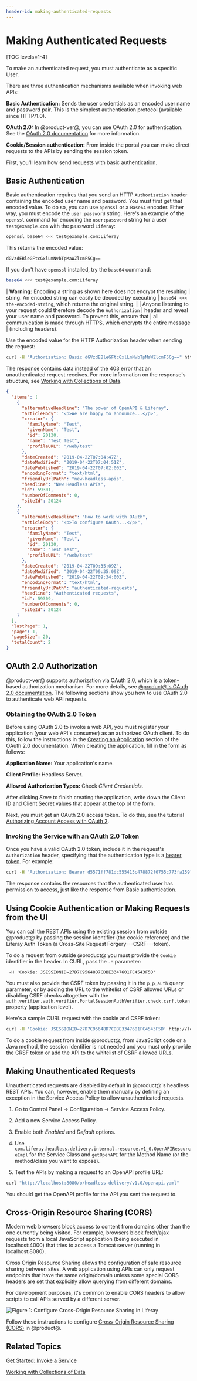```yaml
---
header-id: making-authenticated-requests
---
```


# Making Authenticated Requests

[TOC levels=1-4]

To make an authenticated request, you must authenticate as a specific User. 

There are three authentication mechanisms available when invoking web APIs: 

**Basic Authentication:** Sends the user credentials as an encoded user name 
and password pair. This is the simplest authentication protocol (available since 
HTTP/1.0). 

**OAuth 2.0:** In @product-ver@, you can use OAuth 2.0 for authentication. See 
the 
[OAuth 2.0 documentation](/docs/7-2/deploy/-/knowledge_base/d/oauth-2-0) 
for more information. 

**Cookie/Session authentication:** From inside the portal you can make direct
requests to the APIs by sending the session token.

First, you'll learn how send requests with basic authentication. 

## Basic Authentication

Basic authentication requires that you send an HTTP `Authorization` header 
containing the encoded user name and password. You must first get that encoded 
value. To do so, you can use `openssl` or a `Base64` encoder. Either way, you 
must encode the `user:password` string. Here's an example of the `openssl` 
command for encoding the `user:password` string for a user `test@example.com` 
with the password `Liferay`: 

```bash
openssl base64 <<< test@example.com:Liferay
```

This returns the encoded value: 

    dGVzdEBleGFtcGxlLmNvbTpMaWZlcmF5Cg==

If you don't have `openssl` installed, try the `base64` command: 

```bash
base64 <<< test@example.com:Liferay
```

| **Warning:** Encoding a string as shown here does not encrypt the resulting 
| string. An encoded string can easily be decoded by executing 
| `base64 <<< the-encoded-string`, which returns the original string. 
| 
| Anyone listening to your request could therefore decode the `Authorization` 
| header and reveal your user name and password. To prevent this, ensure that 
| all communication is made through HTTPS, which encrypts the entire message 
| (including headers). 

Use the encoded value for the HTTP Authorization header when sending the 
request: 

```bash
curl -H "Authorization: Basic dGVzdEBleGFtcGxlLmNvbTpMaWZlcmF5Cg==" http://localhost:8080/o/headless-delivery/v1.0/sites/{siteId}/blog-postings/
```

The response contains data instead of the 403 error that an unauthenticated 
request receives. For more information on the response's structure, see 
[Working with Collections of Data](/docs/7-2/frameworks/-/knowledge_base/f/working-with-collections-of-data). 

```json
{
  "items": [
    {
      "alternativeHeadline": "The power of OpenAPI & Liferay",
      "articleBody": "<p>We are happy to announce...</p>",
      "creator": {
        "familyName": "Test",
        "givenName": "Test",
        "id": 20130,
        "name": "Test Test",
        "profileURL": "/web/test"
      },
      "dateCreated": "2019-04-22T07:04:47Z",
      "dateModified": "2019-04-22T07:04:51Z",
      "datePublished": "2019-04-22T07:02:00Z",
      "encodingFormat": "text/html",
      "friendlyUrlPath": "new-headless-apis",
      "headline": "New Headless APIs",
      "id": 59301,
      "numberOfComments": 0,
      "siteId": 20124
    },
    {
      "alternativeHeadline": "How to work with OAuth",
      "articleBody": "<p>To configure OAuth...</p>",
      "creator": {
        "familyName": "Test",
        "givenName": "Test",
        "id": 20130,
        "name": "Test Test",
        "profileURL": "/web/test"
      },
      "dateCreated": "2019-04-22T09:35:09Z",
      "dateModified": "2019-04-22T09:35:09Z",
      "datePublished": "2019-04-22T09:34:00Z",
      "encodingFormat": "text/html",
      "friendlyUrlPath": "authenticated-requests",
      "headline": "Authenticated requests",
      "id": 59309,
      "numberOfComments": 0,
      "siteId": 20124
    }
  ],
  "lastPage": 1,
  "page": 1,
  "pageSize": 20,
  "totalCount": 2
}
```

## OAuth 2.0 Authorization

@product-ver@ supports authorization via OAuth 2.0, which is a token-based 
authorization mechanism. For more details, see 
[@product@'s OAuth 2.0 documentation](/docs/7-2/deploy/-/knowledge_base/d/oauth-2-0). 
The following sections show you how to use OAuth 2.0 to authenticate web API 
requests. 

### Obtaining the OAuth 2.0 Token

Before using OAuth 2.0 to invoke a web API, you must register your application 
(your web API's consumer) as an authorized OAuth client. To do this, follow the 
instructions in the 
[Creating an Application](/docs/7-2/deploy/-/knowledge_base/d/oauth-2-0#creating-an-application) 
section of the OAuth 2.0 documentation. When creating the application, fill in
the form as follows: 

**Application Name:** Your application's name. 

**Client Profile:** Headless Server. 

**Allowed Authorization Types:** Check *Client Credentials*. 

After clicking *Save* to finish creating the application, write down the Client 
ID and Client Secret values that appear at the top of the form. 

Next, you must get an OAuth 2.0 access token. To do this, see the tutorial 
[Authorizing Account Access with OAuth 2](/docs/7-2/deploy/-/knowledge_base/d/authorizing-account-access-with-oauth2). 

### Invoking the Service with an OAuth 2.0 Token

Once you have a valid OAuth 2.0 token, include it in the request's 
`Authorization` header, specifying that the authentication type is a 
[bearer token](https://tools.ietf.org/html/rfc6750). 
For example: 

```bash
curl -H "Authorization: Bearer d5571ff781dc555415c478872f0755c773fa159" http://localhost:8080/o/headless-delivery/v1.0/sites/{siteId}/blog-postings/
```

The response contains the resources that the authenticated user has 
permission to access, just like the response from Basic authentication.

## Using Cookie Authentication or Making Requests from the UI

You can call the REST APIs using the existing session from outside @product@
by passing the session identifier (the cookie reference) and the Liferay Auth
Token (a Cross-Site Request Forgery---CSRF---token).

To do a request from outside @product@ you must provide the `Cookie` identifier
in the header. In CURL, pass the `-H` parameter: 

     -H 'Cookie: JSESSIONID=27D7C95648D7CDBE3347601FC4543F5D'

You must also provide the CSRF token by passing it in the `p_p_auth` query
parameter, or by adding the URL to the whitelist of CSRF allowed URLs or disabling CSRF
checks altogether with the `auth.verifier.auth.verifier.PortalSessionAuthVerifier.check.csrf.token` property (application level).

Here's a sample CURL request with the cookie and CSRF token:

```bash
curl -H 'Cookie: JSESSIONID=27D7C95648D7CDBE3347601FC4543F5D' http://localhost:8080/o/headless-delivery/v1.0/sites/{siteId}/blog-postings/?p_p_auth=O4dCU1Mj
```
 
To do a cookie request from inside @product@, from JavaScript code or a Java
method, the session identifier is not needed and you must only provide
the CRSF token or add the API to the whitelist of CSRF allowed URLs.
 
## Making Unauthenticated Requests

Unauthenticated requests are disabled by default in @product@'s headless REST
APIs. You can, however, enable them manually by defining an exception in the
Service Access Policy to allow unauthenticated requests.

1. Go to Control Panel &rarr; Configuration &rarr; Service Access Policy.

2. Add a new Service Access Policy.

3. Enable both *Enabled* and *Default* options.

4. Use `com.liferay.headless.delivery.internal.resource.v1_0.OpenAPIResourceImpl`
   for the Service Class and `getOpenAPI` for the Method Name (or the method/class
   you want to expose).

5.  Test the APIs by making a request to an OpenAPI profile URL: 

```bash
curl "http://localhost:8080/o/headless-delivery/v1.0/openapi.yaml"
```

You should get the OpenAPI profile for the API you sent the request to. 

## Cross-Origin Resource Sharing (CORS)

Modern web browsers block access to content from domains other than the one
currently being visited. For example, browsers block fetch/ajax requests from
a local JavaScript application (being executed in localhost:4000) that tries to
access a Tomcat server (running in localhost:8080). 

Cross Origin Resource Sharing allows the configuration of safe resource sharing
between sites. A web application using APIs can only request endpoints that have
the same origin/domain unless some special CORS headers are set that explicitly
allow querying from different domains. 

For development purposes, it's common to enable CORS headers to allow
scripts to call APIs served by a different server. 

![Figure 1: Configure Cross-Origin Resource Sharing in Liferay](../../../images/cors.png)

Follow these instructions to configure [Cross-Origin Resource Sharing (CORS)](/docs/7-2/deploy/-/knowledge_base/d/configuring-cors) 
in @product@.

## Related Topics

[Get Started: Invoke a Service](/docs/7-2/frameworks/-/knowledge_base/f/get-started-invoke-a-service)

[Working with Collections of Data](/docs/7-2/frameworks/-/knowledge_base/f/working-with-collections-of-data)
